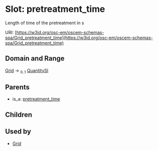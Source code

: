 
# Slot: pretreatment_time

Length of time of the pretreatment in s

URI: [https://w3id.org/osc-em/oscem-schemas-spa/Grid_pretreatment_time](https://w3id.org/osc-em/oscem-schemas-spa/Grid_pretreatment_time)


## Domain and Range

[Grid](Grid.md) &#8594;  <sub>0..1</sub> [QuantitySI](QuantitySI.md)

## Parents

 *  is_a: [pretreatment_time](pretreatment_time.md)

## Children


## Used by

 * [Grid](Grid.md)
